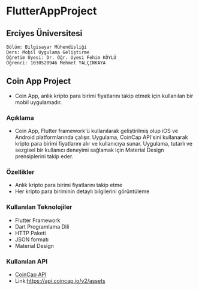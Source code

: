 # FlutterAppProject


## Erciyes Üniversitesi 
```
Bölüm: Bilgisayar Mühendisliği 
Ders: Mobil Uygulama Geliştirme 
Öğretim Üyesi: Dr. Öğr. Üyesi Fehim KÖYLÜ
Öğrenci: 1030520946 Mehmet YALÇINKAYA
```



## Coin App Project
- Coin App, anlık kripto para birimi fiyatlarını takip etmek için kullanılan bir mobil uygulamadır.

### Açıklama
- Coin App, Flutter framework'ü kullanılarak geliştirilmiş olup iOS ve Android platformlarında çalışır.
Uygulama, CoinCap API'sini kullanarak kripto para birimi fiyatlarını alır ve kullanıcıya sunar.
Uygulama, tutarlı ve sezgisel bir kullanıcı deneyimi sağlamak için Material Design prensiplerini takip eder.

### Özellikler
- Anlık kripto para birimi fiyatlarını takip etme
- Her kripto para biriminin detaylı bilgilerini görüntüleme

### Kullanılan Teknolojiler
- Flutter Framework
- Dart Programlama Dili
- HTTP Paketi
- JSON formatı
- Material Design

### Kullanılan API
- [CoinCap API](https://api.coincap.io/v2/assets)
- Link:https://api.coincap.io/v2/assets
```
```
